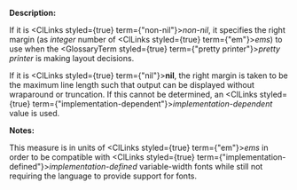  



 



**Description:** 



If it is <ClLinks styled={true} term={"non-nil"}><i>non-nil</i></ClLinks>, it specifies the right margin (as *integer* number of <ClLinks styled={true} term={"em"}><i>ems</i></ClLinks>) to use when the <GlossaryTerm styled={true} term={"pretty printer"}><i>pretty printer</i></GlossaryTerm> is making layout decisions. 



If it is <ClLinks styled={true} term={"nil"}><b>nil</b></ClLinks>, the right margin is taken to be the maximum line length such that output can be displayed without wraparound or truncation. If this cannot be determined, an <ClLinks styled={true} term={"implementation-dependent"}><i>implementation-dependent</i></ClLinks> value is used. 



**Notes:** 



This measure is in units of <ClLinks styled={true} term={"em"}><i>ems</i></ClLinks> in order to be compatible with <ClLinks styled={true} term={"implementation-defined"}><i>implementation-defined</i></ClLinks> variable-width fonts while still not requiring the language to provide support for fonts. 



